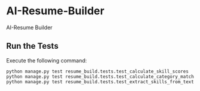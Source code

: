 # AI-Resume-Builder
AI-Resume Builder



## Run the Tests
Execute the following command:

```
python manage.py test resume_build.tests.test_calculate_skill_scores
python manage.py test resume_build.tests.test_calculate_category_match
python manage.py test resume_build.tests.test_extract_skills_from_text
```
